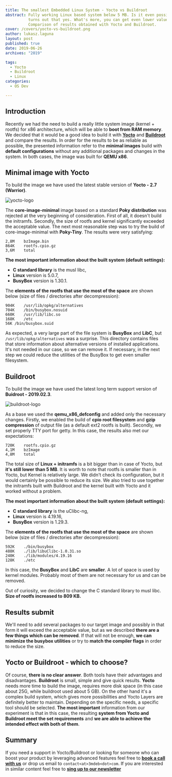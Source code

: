 ```yaml
---
title: The smallest Embedded Linux System - Yocto vs Buildroot
abstract: Fully working Linux based system below 5 MB. Is it even possible? It
          turns out that yes. What's more, you can get even lower values!
          Comparison of results obtained with Yocto and Buildroot.
cover: /covers/yocto-vs-buildroot.png
author: lukasz.laguna
layout: post
published: true
date: 2019-06-26
archives: "2019"

tags:
  - Yocto
  - Buildroot
  - Linux
categories:
  - OS Dev

---
```


## Introduction

Recently we had the need to build a really little system image (kernel + rootfs)
for x86 architecture, which will be able to **boot from RAM memory**. We decided
that it would be a good idea to build it with
[**Yocto**](https://www.yoctoproject.org/) and [**Buildroot**](https://buildroot.org/)
and compare the results. In order for the results to be as reliable as possible,
the presented information refer to the **minimal images** build with
**default configurations** without any additional packages and changes in the
system. In both cases, the image was built for **QEMU x86**.

## Minimal image with Yocto

To build the image we have used the latest stable version of
**Yocto - 2.7 (Warrior)**.

![yocto-logo](/img/YoctoProject_Logo_RGB.jpg)

The **core-image-minimal** image based on a standard **Poky distribution** was
rejected at the very beginning of consideration. First of all, it doesn't build
the initramfs. Secondly, the size of rootfs and kernel significantly exceeded
the acceptable value. The next most reasonable step was to try the build of
core-image-minimal with **Poky-Tiny**. The results were very satisfying:

```
2,8M	bzImage.bin
864K	rootfs.cpio.gz
3,6M	total
```

**The most important information about the built system (default settings):**

* **C standard library** is the musl libc,
* **Linux** version is 5.0.7,
* **BusyBox** version is 1.30.1.

The **elements of the rootfs that use the most of the space** are shown below
(size of files / directories after decompression):

```
904K	/usr/lib/opkg/alternatives
704K	/bin/busybox.nosuid
660K	/usr/lib/libc.so
168K	/etc
56K	/bin/busybox.suid
```

As expected, a very large part of the file system is **BusyBox** and **LibC**,
but `/usr/lib/opkg/alternatives` was a surprise. This directory contains files
that store information about alternative versions of installed applications.
It's not needed in our case, so we can remove it. If necessary, in the next step
we could reduce the utilities of the BusyBox to get even smaller filesystem.

## Buildroot

To build the image we have used the latest long term support version of
**Buidroot - 2019.02.3**.

![buildroot-logo](/img/buildroot_logo.jpg)

As a base we used the **qemu_x86_defconfig** and added only the necessary
changes. Firstly, we enabled the build of **cpio root filesystem** and
**gzip compression** of output file (as a default ext2 rootfs is built).
Secondly, we set properly TTY port for getty. In this case, the results also met
our expectations:

```
720K	rootfs.cpio.gz
4,1M	bzImage
4,8M	total
```

The total size of **Linux + initramfs** is a bit bigger than in case of Yocto,
but **it's still lower than 5 MB**. It is worth to note that rootfs is smaller
than in Yocto, but Kernel is relatively large. We didn't check its
configuration, but it would certainly be possible to reduce its size. We also
tried to use together the initramfs built with Buildroot and the kernel built
with Yocto and it worked without a problem.

**The most important information about the built system (default settings):**

* **C standard library** is the uClibc-ng,
* **Linux** version is 4.19.16,
* **BusyBox** version is 1.29.3.

The **elements of the rootfs that use the most of the space** are shown below (size
of files / directories after decompression):

```
592K	./bin/busybox
488K	./lib/libuClibc-1.0.31.so
240K	./lib/modules/4.19.16
128K	./etc
```

In this case, the **BusyBox** and **LibC** are **smaller**. A lot of space is
used by kernel modules. Probably most of them are not necessary for us and can
be removed.

Out of curiosity, we decided to change the C standard library to musl libc.
**Size of rootfs increased to 809 KB.**

## Results submit

We'll need to add several packages to our target image and possibly in that form
it will exceed the acceptable value, but as we described
**there are a few things which can be removed**. If that will not be enough,
**we can minimize the busybox utilities** or try to **match the compiler flags**
in order to reduce the size.

## Yocto or Buildroot - which to choose?

Of course, **there is no clear answer**. Both tools have their advantages and
disadvantages. **Buildroot** is small, simple and give quick results. **Yocto**
needs more time to build the image, requires more disk space (in this case about
25G, while buildroot used about 5 GB). On the other hand it's a complex build
system, which gives more possibilities and Yocto Layers are definitely better to
maintain. Depending on the specific needs, a specific tool should be selected.
**The most important** information from our experiment is that in this case, the
resulting **system from Yocto and Buildroot meet the set requirements** and
**we are able to achieve the intended effect with both of them**.

## Summary

If you need a support in Yocto/Buildroot or looking for someone who can boost
your product by leveraging advanced features feel free to
[**book a call with us**](https://calendly.com/3mdeb/consulting-remote-meeting)
or drop us email to `contact<at>3mdeb<dot>com`. If you are interested in similar
content feel free to [**sing up to our newsletter**](http://eepurl.com/gfoekD)
